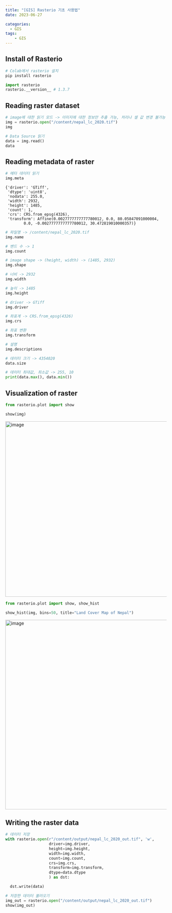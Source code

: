 ```yaml
---
title: "[GIS] Rasterio 기초 사용법"
date: 2023-06-27

categories:
  - GIS
tags:
    - GIS
---
```


## Install of Rasterio

```python
# Colab에서 rasterio 설치
pip install rasterio
```

```python
import rasterio
rasterio.__version__ # 1.3.7
```

## Reading raster dataset

```python
# image에 대한 읽기 모드 -> 이미지에 대한 정보만 추출 가능, 처리나 셀 값 변경 불가능
img = rasterio.open("/content/nepal_lc_2020.tif")
img
```

```python
# Data Source 읽기
data = img.read()
data
```

## Reading metadata of raster

```python
# 메타 데이터 읽기
img.meta
```

```
{'driver': 'GTiff',
 'dtype': 'uint8',
 'nodata': 255.0,
 'width': 2932,
 'height': 1485,
 'count': 1,
 'crs': CRS.from_epsg(4326),
 'transform': Affine(0.0027777777777780012, 0.0, 80.05847091000004,
        0.0, -0.0027777777777780012, 30.472819010000357)}
```

```python
# 파일명 -> /content/nepal_lc_2020.tif
img.name

# 밴드 수 -> 1
img.count

# image shape -> (height, width) -> (1485, 2932)
img.shape

# 너비 -> 2932
img.width

# 높이 -> 1485
img.height

# driver -> GTiff
img.driver

# 좌표계 -> CRS.from_epsg(4326)
img.crs

# 좌표 변환
img.transform

# 설명
img.descriptions

# 데이터 크기 -> 4354020
data.size

# 데이터 최대값, 최소값 -> 255, 10
print(data.max(), data.min())
```

## Visualization of raster

```python
from rasterio.plot import show

show(img)
```

<img width="548" alt="image" src="https://github.com/soondong2/soondong2.github.io/assets/100760303/e60057ed-6dc6-48c3-b2e5-e1a32a960540">

```python
from rasterio.plot import show, show_hist

show_hist(img, bins=50, title="Land Cover Map of Nepal")
```

<img width="592" alt="image" src="https://github.com/soondong2/soondong2.github.io/assets/100760303/d3ebbd9e-130b-407a-95d9-ef5d315f6980">

## Writing the raster data

```python
# 데이터 저장
with rasterio.open(r"/content/output/nepal_lc_2020_out.tif", 'w',
                   driver=img.driver,
                   height=img.height,
                   width=img.width,
                   count=img.count,
                   crs=img.crs,
                   transform=img.transform,
                   dtype=data.dtype
                   ) as dst:

  dst.write(data)
```

```python
# 저장한 데이터 불러오기
img_out = rasterio.open("/content/output/nepal_lc_2020_out.tif")
show(img_out)
```